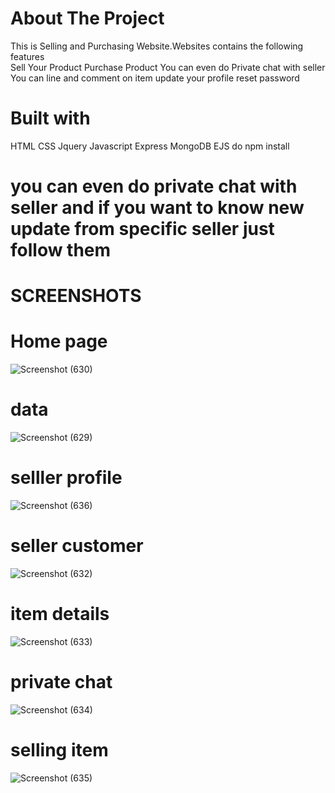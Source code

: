 # About The Project
This is Selling and Purchasing Website.Websites contains the following features<br />
Sell Your Product
Purchase Product
You can even do Private chat with seller
You can line and comment on item
update your profile
reset password

# Built with
  HTML
  CSS
  Jquery
  Javascript
  Express
  MongoDB
  EJS
do npm install


# you can even do private chat with seller and if you want to know new update from specific seller  just follow them

# SCREENSHOTS

# Home page

![Screenshot (630)](https://user-images.githubusercontent.com/57061366/79704840-f432cd80-82d0-11ea-904c-b08f1f3bf5e2.png)

# data


![Screenshot (629)](https://user-images.githubusercontent.com/57061366/79704962-79b67d80-82d1-11ea-9d63-856c70703508.png)

# selller profile

![Screenshot (636)](https://user-images.githubusercontent.com/57061366/79705277-bcc52080-82d2-11ea-9eb5-e2aab6a05403.png)

# seller customer



![Screenshot (632)](https://user-images.githubusercontent.com/57061366/79705009-a66a9500-82d1-11ea-9089-868d3885f8e0.png)


# item details


![Screenshot (633)](https://user-images.githubusercontent.com/57061366/79705028-c437fa00-82d1-11ea-9b20-72dab81418d7.png)



# private chat


![Screenshot (634)](https://user-images.githubusercontent.com/57061366/79705048-dc0f7e00-82d1-11ea-8e45-5734a0ef9e09.png)


# selling item



![Screenshot (635)](https://user-images.githubusercontent.com/57061366/79705069-ef224e00-82d1-11ea-95a6-d707c86b98ac.png)

